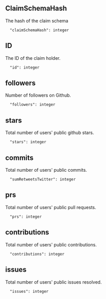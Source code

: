 ## ClaimSchemaHash

The hash of the claim schema

```
  "claimSchemaHash": integer
```

## ID

The ID of the claim holder.

```
  "id": integer
```

## followers

Number of followers on Github.

```
  "followers": integer
```

## stars

Total number of users' public github stars.

```
  "stars": integer
```

## commits

Total number of users' public commits.

```
  "sumRetweetsTwitter": integer
```

## prs

Total number of users' public pull requests.

```
  "prs": integer
```

## contributions

Total number of users' public contributions.

```
  "contributions": integer
```

## issues

Total number of users' public issues resolved.

```
  "issues": integer
```

